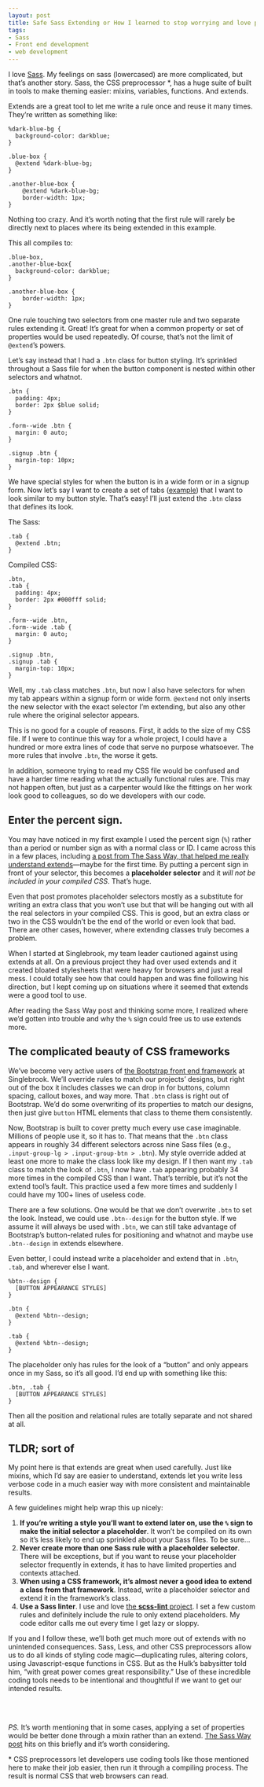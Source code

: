 ```yaml
---
layout: post
title: Safe Sass Extending or How I learned to stop worrying and love placeholder selectors
tags:
- Sass
- Front end development
- web development
---
```



I love [Sass](http://sass-lang.com/). My feelings on sass (lowercased) are more complicated, but that’s another story. Sass, the CSS preprocessor \*, has a huge suite of built in tools to make theming easier: mixins, variables, functions. And extends.

Extends are a great tool to let me write a rule once and reuse it many times. They’re written as something like:

    %dark-blue-bg {
      background-color: darkblue;
    }

    .blue-box {
      @extend %dark-blue-bg;
    }

    .another-blue-box {
    	@extend %dark-blue-bg;
    	border-width: 1px;
    }

Nothing too crazy. And it’s worth noting that the first rule will rarely be directly next to places where its being extended in this example.

This all compiles to:

    .blue-box,
    .another-blue-box{
      background-color: darkblue;
    }

    .another-blue-box {
    	border-width: 1px;
    }

One rule touching two selectors from one master rule and two separate rules extending it. Great! It’s great for when a common property or set of properties would be used repeatedly. Of course, that’s not the limit of `@extend`’s powers.

Let’s say instead that I had a `.btn` class for button styling. It’s sprinkled throughout a Sass file for when the button component is nested within other selectors and whatnot.

    .btn {
      padding: 4px;
      border: 2px $blue solid;
    }

    .form--wide .btn {
      margin: 0 auto;
    }

    .signup .btn {
      margin-top: 10px;
    }

We have special styles for when the button is in a wide form or in a signup form. Now let’s say I want to create a set of tabs ([example](http://www.zetaprints.com/help/wp-content/uploads/2009/03/tabs.jpg)) that I want to look similar to my button style. That’s easy! I’ll just extend the `.btn` class that defines its look.

The Sass:

    .tab {
      @extend .btn;
    }

Compiled CSS:

    .btn,
    .tab {
      padding: 4px;
      border: 2px #000fff solid;
    }

    .form--wide .btn,
    .form--wide .tab {
      margin: 0 auto;
    }

    .signup .btn,
    .signup .tab {
      margin-top: 10px;
    }

Well, my `.tab` class matches `.btn`, but now I also have selectors for when my tab appears within a signup form or wide form. `@extend` not only inserts the new selector with the exact selector I’m extending, but also any other rule where the original selector appears.

This is no good for a couple of reasons. First, it adds to the size of my CSS file. If I were to continue this way for a whole project, I could have a hundred or more extra lines of code that serve no purpose whatsoever. The more rules that involve `.btn`, the worse it gets.

In addition, someone trying to read my CSS file would be confused and have a harder time reading what the actually functional rules are. This may not happen often, but just as a carpenter would like the fittings on her work look good to colleagues, so do we developers with our code.

## Enter the percent sign.
You may have noticed in my first example I used the percent sign  (`%`) rather than a period or number sign as with a normal class or ID. I came across this in a few places, including [a post from The Sass Way, that helped me really understand extends](http://thesassway.com/intermediate/understanding-placeholder-selectors)—maybe for the first time. By putting a percent sign in front of your selector, this becomes a **placeholder selector** and it *will not be included in your compiled CSS*. That’s huge.

Even that post promotes placeholder selectors mostly as a substitute for writing an extra class that you won’t use but that will be hanging out with all the real selectors in your compiled CSS. This is good, but an extra class or two in the CSS wouldn’t be the end of the world or even look that bad. There are other cases, however, where extending classes truly becomes a problem.

When I started at Singlebrook, my team leader cautioned against using extends at all. On a previous project they had over used extends and it created bloated stylesheets that were heavy for browsers and just a real mess. I could totally see how that could happen and was fine following his direction, but I kept coming up on situations where it seemed that extends were a good tool to use.

After reading the Sass Way post and thinking some more, I realized where we’d gotten into trouble and why the `%` sign could free us to use extends more.

## The complicated beauty of CSS frameworks
We’ve become very active users of [the Bootstrap front end framework](http://getbootstrap.com) at Singlebrook. We’ll override rules to match our projects’ designs, but right out of the box it includes classes we can drop in for buttons, column spacing, callout boxes, and way more. That `.btn` class is right out of Bootstrap. We’d do some overwriting of its properties to match our designs, then just give `button` HTML elements that class to theme them consistently.

Now, Bootstrap is built to cover pretty much every use case imaginable. Millions of people use it, so it has to. That means that the `.btn` class appears in roughly 34 different selectors across nine Sass files (e.g., `.input-group-lg > .input-group-btn > .btn`). My style override added at least one more to make the class look like my design. If I then want my `.tab` class to match the look of `.btn`, I now have `.tab` appearing probably 34 more times in the compiled CSS than I want. That’s terrible, but it’s not the extend tool’s fault. This practice used a few more times and suddenly I could have my 100+ lines of useless code.

There are a few solutions. One would be that we don’t overwrite `.btn` to set the look. Instead, we could use `.btn--design` for the button style. If we assume it will always be used with `.btn`, we can still take advantage of Bootstrap’s button-related rules for positioning and whatnot and maybe use `.btn--design` in extends elsewhere.

Even better, I could instead write a placeholder and extend that in `.btn`, `.tab`, and wherever else I want.

    %btn--design {
      [BUTTON APPEARANCE STYLES]
    }

    .btn {
      @extend %btn--design;
    }

    .tab {
      @extend %btn--design;
    }

The placeholder only has rules for the look of a “button” and only appears once in my Sass, so it’s all good. I’d end up with something like this:

    .btn, .tab {
      [BUTTON APPEARANCE STYLES]
    }

Then all the position and relational rules are totally separate and not shared at all.

## TLDR; sort of
My point here is that extends are great when used carefully. Just like mixins, which I’d say are easier to understand, extends let you write less verbose code in a much easier way with more consistent and maintainable results.

A few guidelines might help wrap this up nicely:

1. **If you’re writing a style you’ll want to extend later on, use the `%` sign to make the initial selector a placeholder**. It won’t be compiled on its own so it’s less likely to end up sprinkled about your Sass files. To be sure…
1. **Never create more than one Sass rule with a placeholder selector**. There will be exceptions, but if you want to reuse your placeholder selector frequently in extends, it has to have limited properties and contexts attached.
1. **When using a CSS framework, it’s almost never a good idea to extend a class from that framework**. Instead, write a placeholder selector and extend it in the framework’s class.
1. **Use a Sass linter**. I use and love [the **scss-lint** project](https://github.com/brigade/scss-lint). I set a few custom rules and definitely include the rule to only extend placeholders. My code editor calls me out every time I get lazy or sloppy.

If you and I follow these, we’ll both get much more out of extends with no unintended consequences. Sass, Less, and other CSS preprocessors allow us to do all kinds of styling code magic—duplicating rules, altering colors, using Javascript-esque functions in CSS. But as the Hulk’s babysitter told him, “with great power comes great responsibility.” Use of these incredible coding tools needs to be intentional and thoughtful if we want to get our intended results.

<br><br>

*PS.* It’s worth mentioning that in some cases, applying a set of properties would be better done through a mixin rather than an extend. [The Sass Way post](http://thesassway.com/intermediate/understanding-placeholder-selectors) hits on this briefly and it’s worth considering.

\* CSS preprocessors let developers use coding tools like those mentioned here to make their job easier, then run it through a compiling process. The result is normal CSS that web browsers can read.
